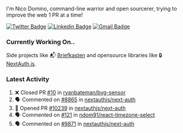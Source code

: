
I'm Nico Domino, command-line warrior and open sourcerer, trying to improve the web 1 PR at a time!

[![Twitter Badge](https://img.shields.io/badge/-@ndom91-1ca0f1?style=flat-square&labelColor=1ca0f1&logo=twitter&logoColor=white&link=https://twitter.com/ndom91)](https://twitter.com/ndom91) [![Linkedin Badge](https://img.shields.io/badge/-ndom91-blue?style=flat-square&logo=Linkedin&logoColor=white&link=https://www.linkedin.com/in/ndom91/)](https://www.linkedin.com/in/ndom91/) [![Gmail Badge](https://img.shields.io/badge/-yo@ndo.dev-c14438?style=flat-square&logo=mail.ru&logoColor=white&link=mailto:yo@ndo.dev)](mailto:yo@ndo.dev)

### Currently Working On..

Side projects like 📬 [Briefkasten](https://briefkastenhq.com) and opensource libraries like 🔒 [NextAuth.js](https://github.com/nextauthjs/next-auth).

<!--START_SECTION_PROFILE_VIEWS:readme-info-->
<!--END_SECTION_PROFILE_VIEWS:readme-info-->

<!--START_SECTION_DAILY_COMMIT:readme-info-->
<!--END_SECTION_DAILY_COMMIT:readme-info-->

<!--START_SECTION_WEEKLY_COMMIT:readme-info-->
<!--END_SECTION_WEEKLY_COMMIT:readme-info-->

### Latest Activity

<!--START_SECTION:activity-->
1. ❌ Closed PR [#10](https://github.com/ryanbateman/bvg-sensor/pull/10) in [ryanbateman/bvg-sensor](https://github.com/ryanbateman/bvg-sensor)
2. 🗣 Commented on [#8865](https://github.com/nextauthjs/next-auth/pull/8865#issuecomment-1983463258) in [nextauthjs/next-auth](https://github.com/nextauthjs/next-auth)
3. 💪 Opened PR [#10239](https://github.com/nextauthjs/next-auth/pull/10239) in [nextauthjs/next-auth](https://github.com/nextauthjs/next-auth)
4. 🗣 Commented on [#121](https://github.com/ndom91/react-timezone-select/issues/121#issuecomment-1983106118) in [ndom91/react-timezone-select](https://github.com/ndom91/react-timezone-select)
5. 🗣 Commented on [#9871](https://github.com/nextauthjs/next-auth/pull/9871#issuecomment-1981194584) in [nextauthjs/next-auth](https://github.com/nextauthjs/next-auth)
<!--END_SECTION:activity-->
